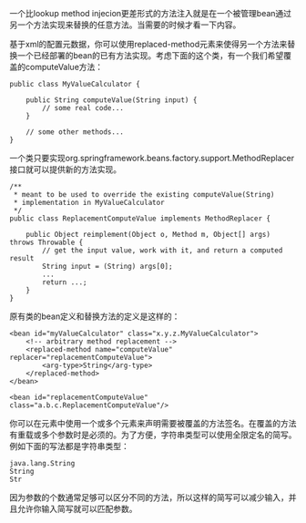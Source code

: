 一个比lookup method injecion更差形式的方法注入就是在一个被管理bean通过另一个方法实现来替换的任意方法。当需要的时候才看一下内容。

基于xml的配置元数据，你可以使用replaced-method元素来使得另一个方法来替换一个已经部署的bean的已有方法实现。考虑下面的这个类，有一个我们希望覆盖的computeValue方法：

```
public class MyValueCalculator {

    public String computeValue(String input) {
        // some real code...
    }

    // some other methods...
}
```

一个类只要实现org.springframework.beans.factory.support.MethodReplacer接口就可以提供新的方法实现。

```
/**
 * meant to be used to override the existing computeValue(String)
 * implementation in MyValueCalculator
 */
public class ReplacementComputeValue implements MethodReplacer {

    public Object reimplement(Object o, Method m, Object[] args) throws Throwable {
        // get the input value, work with it, and return a computed result
        String input = (String) args[0];
        ...
        return ...;
    }
}
```

原有类的bean定义和替换方法的定义是这样的：

```
<bean id="myValueCalculator" class="x.y.z.MyValueCalculator">
    <!-- arbitrary method replacement -->
    <replaced-method name="computeValue" replacer="replacementComputeValue">
        <arg-type>String</arg-type>
    </replaced-method>
</bean>

<bean id="replacementComputeValue" class="a.b.c.ReplacementComputeValue"/>
```

你可以在<replaced-method/>元素中使用一个或多个<arg-type/>元素来声明需要被覆盖的方法签名。在覆盖的方法有重载或多个参数时是必须的。为了方便，字符串类型可以使用全限定名的简写。例如下面的写法都是字符串类型：

```
java.lang.String
String
Str
```

因为参数的个数通常足够可以区分不同的方法，所以这样的简写可以减少输入，并且允许你输入简写就可以匹配参数。